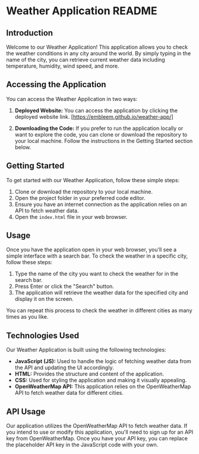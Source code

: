# Weather Application README

## Introduction

Welcome to our Weather Application! This application allows you to check the weather conditions in any city around the world. By simply typing in the name of the city, you can retrieve current weather data including temperature, humidity, wind speed, and more.

## Accessing the Application

You can access the Weather Application in two ways:

1. **Deployed Website:** You can access the application by clicking the deployed website link. [https://embleem.github.io/weather-app/]

2. **Downloading the Code:** If you prefer to run the application locally or want to explore the code, you can clone or download the repository to your local machine. Follow the instructions in the Getting Started section below.

## Getting Started

To get started with our Weather Application, follow these simple steps:

1. Clone or download the repository to your local machine.
2. Open the project folder in your preferred code editor.
3. Ensure you have an internet connection as the application relies on an API to fetch weather data.
4. Open the `index.html` file in your web browser.

## Usage

Once you have the application open in your web browser, you'll see a simple interface with a search bar. To check the weather in a specific city, follow these steps:

1. Type the name of the city you want to check the weather for in the search bar.
2. Press Enter or click the "Search" button.
3. The application will retrieve the weather data for the specified city and display it on the screen.

You can repeat this process to check the weather in different cities as many times as you like.

## Technologies Used

Our Weather Application is built using the following technologies:

- **JavaScript (JS):** Used to handle the logic of fetching weather data from the API and updating the UI accordingly.
- **HTML:** Provides the structure and content of the application.
- **CSS:** Used for styling the application and making it visually appealing.
- **OpenWeatherMap API:** This application relies on the OpenWeatherMap API to fetch weather data for different cities.

## API Usage

Our application utilizes the OpenWeatherMap API to fetch weather data. If you intend to use or modify this application, you'll need to sign up for an API key from OpenWeatherMap. Once you have your API key, you can replace the placeholder API key in the JavaScript code with your own.


